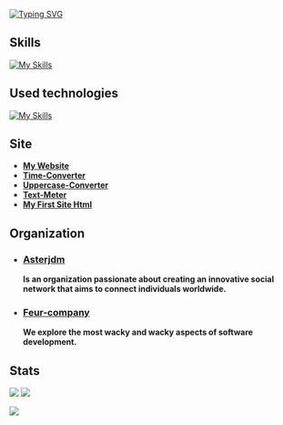 [![Typing SVG](https://readme-typing-svg.demolab.com?font=ubuntu&weight=900&size=60&pause=1000&color=F7F7F7&width=900&height=90&lines=My+name+is+Vital;I+have+300IQ;I'm+a+genius;Visit+my+website;Why+you+still+read%3F)](https://rmbi.ch/vital/)

## Skills

 [![My Skills](https://skillicons.dev/icons?i=html,css,js)](https://github.com/Vital-Vuillaume)

## Used technologies

 [![My Skills](https://skillicons.dev/icons?i=linux,vscode,git)](https://github.com/Vital-Vuillaume)

## Site

 - [**My Website**](https://rmbi.ch/vital/)
 - [**Time-Converter**](https://rmbi.ch/vital/time-converter/)
 - [**Uppercase-Converter**](https://rmbi.ch/vital/uppercase-converter/)
 - [**Text-Meter**](https://rmbi.ch/vital/text-meter/)
 - [**My First Site Html**](https://rmbi.ch/vital/mfsh/)

## Organization

 - ### [Asterjdm](https://github.com/asterjdm)
   
   **Is an organization passionate about creating an innovative social network that aims to connect individuals worldwide.**
 
 - ### [Feur-company](https://github.com/Feur-company)
   
   **We explore the most wacky and wacky aspects of software development.**

## Stats

 [![](http://github-profile-summary-cards.vercel.app/api/cards/repos-per-language?username=Vital-Vuillaume&theme=dracula)](https://github.com/Vital-Vuillaume)
 [![](http://github-profile-summary-cards.vercel.app/api/cards/most-commit-language?username=Vital-Vuillaume&theme=dracula)](https://github.com/Vital-Vuillaume)
 
 [![](https://visitcount.itsvg.in/api?id=Vital-Vuillaume&icon=6&color=0)](https://github.com/Vital-Vuillaume)
